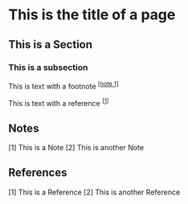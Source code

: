 # This is the title of a page

## This is a Section

### This is a subsection

This is text with a footnote <sup>[[note 1]](#notes)</sup>

This is text with a reference <sup>[[1]](#references)</sup>

## Notes

[1] This is a Note
[2] This is another Note

## References

[1] This is a Reference
[2] This is another Reference
